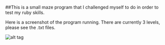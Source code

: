 ##This is a small maze program that I challenged myself to do in order to test my ruby skills.

Here is a screenshot of the program running. There are currently 3 levels, please see the .txt files.

![alt tag](https://cloud.githubusercontent.com/assets/16928726/18809202/086591ac-8244-11e6-864a-c552b76c2690.png)
